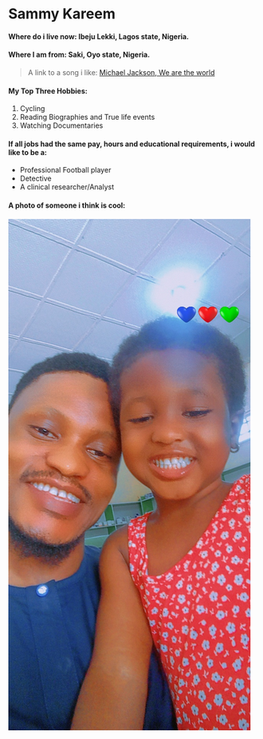 # Sammy Kareem

#### Where do i live now: Ibeju Lekki, Lagos state, Nigeria.

#### Where I am from: Saki, Oyo state, Nigeria.

> A link to a song i like: [Michael Jackson, We are the world](https://youtu.be/ipoYo3nToqw)

#### My Top Three Hobbies:

1. Cycling
3. Reading Biographies and True life events
4. Watching Documentaries

#### If all jobs had the same pay, hours and educational requirements, i would like to be a:

- Professional Football player
- Detective
- A clinical researcher/Analyst

#### A photo of someone i think is cool:
![Myself and my beautiful daughter](image/My%20joy%20giver.jpg)


